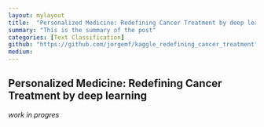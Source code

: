 ```yaml
---
layout: mylayout
title:  "Personalized Medicine: Redefining Cancer Treatment by deep learning"
summary: "This is the summary of the post"
categories: [Text Classification]
github: "https://github.com/jorgemf/kaggle_redefining_cancer_treatment"
medium: 
---
```


## Personalized Medicine: Redefining Cancer Treatment by deep learning

*work in progres*